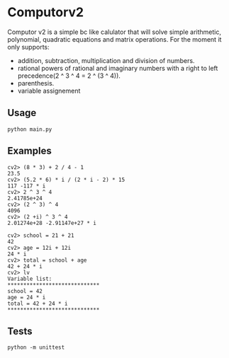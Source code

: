 # Computorv2

Computor v2 is a simple bc like calulator that will solve simple arithmetic, polynomial, quadratic equations and matrix operations.
For the moment it only supports:
- addition, subtraction, multiplication and division of numbers.
- rational powers of rational and imaginary numbers with a right to left precedence(2 ^ 3 ^ 4 = 2 ^ (3 ^ 4)).
- parenthesis.
- variable assignement
## Usage
```
python main.py
```

## Examples
```
cv2> (8 * 3) + 2 / 4 - 1 
23.5
cv2> (5.2 * 6) * i / (2 * i - 2) * 15
117 -117 * i
cv2> 2 ^ 3 ^ 4
2.41785e+24
cv2> (2 ^ 3) ^ 4
4096
cv2> (2 +i) ^ 3 ^ 4
2.01274e+28 -2.91147e+27 * i

cv2> school = 21 + 21
42
cv2> age = 12i + 12i
24 * i
cv2> total = school + age
42 + 24 * i
cv2> lv
Variable list:
*****************************
school = 42
age = 24 * i
total = 42 + 24 * i
*****************************

```

## Tests
```
python -m unittest
```